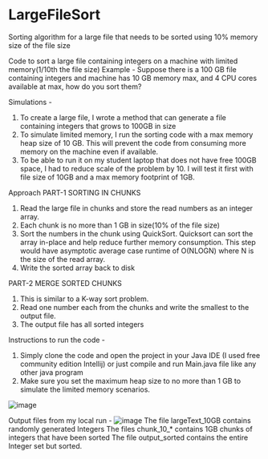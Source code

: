 # LargeFileSort
Sorting algorithm for a large file that needs to be sorted using 10% memory size of the file size

Code to sort a large file containing integers on a machine with limited memory(1/10th the file size)
Example - Suppose there is a 100 GB file containing integers and machine has 10 GB memory max, and 4 CPU cores available at max, how do you sort them?

Simulations - 
1. To create a large file, I wrote a method that can generate a file containing integers that grows to 100GB in size
2. To simulate limited memory, I run the sorting code with a max memory heap size of 10 GB. This will prevent the code from consuming more memory on the machine even if available.
3. To be able to run it on my student laptop that does not have free 100GB space, I had to reduce scale of the problem by 10. I will test it first with file size of 10GB and a max memory footprint of 1GB.

Approach
PART-1 SORTING IN CHUNKS
1. Read the large file in chunks and store the read numbers as an integer array.
2. Each chunk is no more than 1 GB in size(10% of the file size)
3. Sort the numbers in the chunk using QuickSort. Quicksort can sort the array in-place and help reduce further memory consumption. This step would have asymptotic average case runtime of O(NLOGN) where N is the size of the read array.
4. Write the sorted array back to disk

PART-2 MERGE SORTED CHUNKS
1. This is similar to a K-way sort problem. 
2. Read one number each from the chunks and write the smallest to the output file.
3. The output file has all sorted integers

Instructions to run the code -
1. Simply clone the code and open the project in your Java IDE (I used free community edition Intellij) or just compile and run Main.java file like any other java program
2. Make sure you set the maximum heap size to no more than 1 GB to simulate the limited memory scenarios.

![image](https://user-images.githubusercontent.com/56744800/120914156-f8df5000-c650-11eb-9d81-2a8585cbcc64.png)

Output files from my local run - 
![image](https://user-images.githubusercontent.com/56744800/120914191-3c39be80-c651-11eb-825c-6579402c10ae.png)
The file largeText_10GB contains randomly generated Integers
The files chunk_10_* contains 1GB chunks of integers that have been sorted
The file output_sorted contains the entire Integer set but sorted.


